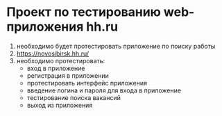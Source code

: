 # Проект по тестированию web-приложения hh.ru

1. необходимо будет протестировать приложение по поиску работы 
2. https://novosibirsk.hh.ru/
3. необходимо протестировать:
   - вход в приложение
   - регистрация в приложении
   - протестировать интерфейс приложения 
   - введение логина и пароля для входа в приложение
   - тестирование поиска вакансий
   - выход из приложения

